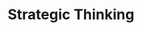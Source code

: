 ---
title       : Strategic Thinking
key         : CP-ST
skills      : Behaviour, Mindset, Competency
difficulty  : hard
area        : competency

questions :
    - "CP-ST-01: Tell me about a time when you developed a research plan to generate strategic customer or product insights."
    - "CP-ST-02: Tell me about a time when you could anticipate a technology shift."
    - "CP-ST-03:Tell me about your most successful research contribution."
desirable :
    - Demonstrated insight into community and social trends
    - Identified challenging technical problems and provided creative solutions
    - Asked appropriate questions to gain insight into challenging situations
    - Developed a research agenda based on rigorous analysis and insight into future needs
bonus_points :
    - Projected community and social trends to anticipate their connection to technology and product needs
    - Identified challenging technical problems and provided creative solutions that received support from senior stakeholders
    - Asked appropriate questions to gain insight into challenging situations, and applied what he or she learned across domains
    - Developed a research agenda that is empirically derived/deeply integrated in the needs of the business
---